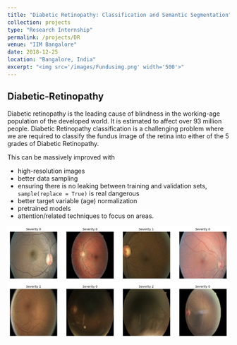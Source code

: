 ```yaml
---
title: "Diabetic Retinopathy: Classification and Semantic Segmentation"
collection: projects
type: "Research Internship"
permalink: /projects/DR
venue: "IIM Bangalore"
date: 2018-12-25
location: "Bangalore, India"
excerpt: "<img src='/images/Fundusimg.png' width='500'>"
---
```


## Diabetic-Retinopathy

Diabetic retinopathy is the leading cause of blindness in the working-age population of the developed world. It is estimated to affect over 93 million people. Diabetic Retinopathy classification is a challenging problem where we are required to classify the fundus image of the retina into either of the 5 grades of Diabetic Retinopathy. 

This can be massively improved with 
* high-resolution images
* better data sampling
* ensuring there is no leaking between training and validation sets, ```sample(replace = True)``` is real dangerous
* better target variable (age) normalization
* pretrained models
* attention/related techniques to focus on areas.

<img src='/images/Fundusimg.png'>

